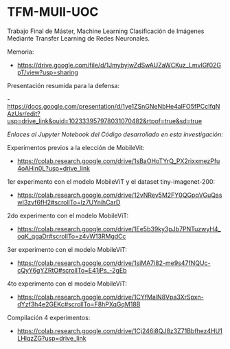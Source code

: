 # TFM-MUII-UOC
Trabajo Final de Máster, Machine Learning
Clasificación de Imágenes Mediante Transfer Learning de Redes Neuronales.

Memoria:

- https://drive.google.com/file/d/1JmybyjwZdSwAUZaWCKuz_LmvIGf02GpT/view?usp=sharing


Presentación resumida para la defensa:

-https://docs.google.com/presentation/d/1ye1ZSnGNeNbHe4alFO5fPCcIfqNAzUsr/edit?usp=drive_link&ouid=102333957978031070482&rtpof=true&sd=true


*Enlaces al Jupyter Notebook del Código desarrollado en esta investigación:*

Experimentos previos a la elección de MobileVit:
- https://colab.research.google.com/drive/1sBaOHoTYrQ_PX2rixxmezPfu4oAHin0L?usp=drive_link

1er experimento con el modelo MobileViT y el dataset tiny-imagenet-200:
- https://colab.research.google.com/drive/12vNRev5M2FY0QGpqVGuQaswI3zvf6fH2#scrollTo=lz7UYnihCarD

2do experimento con el modelo MobileViT:
- https://colab.research.google.com/drive/1Ee5b39ky3pJb7PNTuzwyH4_oqK_qgaDr#scrollTo=z4vW13RMgdCc

3er experimento con el modelo MobileViT:
- https://colab.research.google.com/drive/1siMA7i82-me9s47fNQUc-cQyY6gYZRtO#scrollTo=E41jPs_-2gEb

4to experimento con el modelo MobileViT:
- https://colab.research.google.com/drive/1CYfMalN8Vpa3XrSpxn-dYzf3h4e2GEKc#scrollTo=F8hPXqGqM18B

Compilación 4 experimentos:
- https://colab.research.google.com/drive/1Cj246i8QJ8z3Z71Bbfhez4HU1LHlqzZG?usp=drive_link

